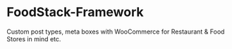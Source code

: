 FoodStack-Framework
==============

Custom post types, meta boxes with WooCommerce for Restaurant & Food Stores in mind etc.
